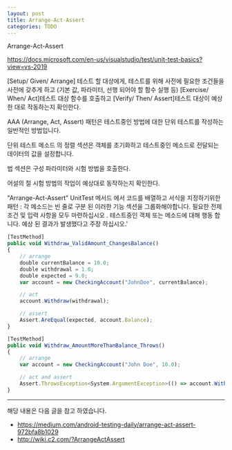 ```yaml
---
layout: post
title: Arrange-Act-Assert
categories: TODO
---
```


Arrange-Act-Assert


https://docs.microsoft.com/en-us/visualstudio/test/unit-test-basics?view=vs-2019

[Setup/ Given/ Arrange] 테스트 할 대상에게, 테스트를 위해 사전에 필요한 조건들을 사전에 갖추게 하고 (기본 값, 파라미터, 선행 되어야 할 함수 실행 등)
[Exercise/ When/ Act]테스트 대상 함수를 호출하고
[Verify/ Then/ Assert]테스트 대상이 예상한 대로 작동하는지 확인한다.


AAA (Arrange, Act, Assert) 패턴은 테스트중인 방법에 대한 단위 테스트를 작성하는 일반적인 방법입니다.

단위 테스트 메소드 의 정렬 섹션은 객체를 초기화하고 테스트중인 메소드로 전달되는 데이터의 값을 설정합니다.

법 섹션은 구성 파라미터와 시험 방법을 호출한다.

어설의 절 시험 방법의 작업이 예상대로 동작하는지 확인한다.


"Arrange-Act-Assert"
UnitTest 메서드 에서 코드를 배열하고 서식을 지정하기위한 패턴 :
각 메소드는 빈 줄로 구분 된 이러한 기능 섹션을 그룹화해야합니다.
필요한 전제 조건 및 입력 사항을 모두 마련하십시오 .
테스트중인 객체 또는 메소드에 대해 행동 합니다.
예상 된 결과가 발생했다고 주장 하십시오.'

```js
[TestMethod]
public void Withdraw_ValidAmount_ChangesBalance()
{
    // arrange
    double currentBalance = 10.0;
    double withdrawal = 1.0;
    double expected = 9.0;
    var account = new CheckingAccount("JohnDoe", currentBalance);

    // act
    account.Withdraw(withdrawal);

    // assert
    Assert.AreEqual(expected, account.Balance);
}

[TestMethod]
public void Withdraw_AmountMoreThanBalance_Throws()
{
    // arrange
    var account = new CheckingAccount("John Doe", 10.0);

    // act and assert
    Assert.ThrowsException<System.ArgumentException>(() => account.Withdraw(20.0));
}
```

----
해당 내용은 다음 글을 참고 하였습니다.
- https://medium.com/android-testing-daily/arrange-act-assert-972bfa8b1029
- http://wiki.c2.com/?ArrangeActAssert
